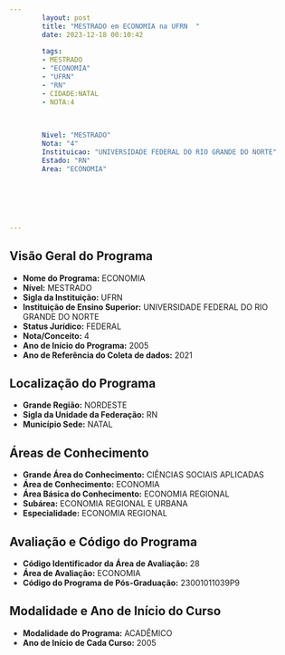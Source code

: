 ```yaml
---
        layout: post
        title: "MESTRADO em ECONOMIA na UFRN  "
        date: 2023-12-18 00:10:42
     
        tags:
        - MESTRADO
        - "ECONOMIA"
        - "UFRN"
        - "RN"
        - CIDADE:NATAL
        - NOTA:4
        
       

        Nivel: "MESTRADO"
        Nota: "4"
        Instituicao: "UNIVERSIDADE FEDERAL DO RIO GRANDE DO NORTE"
        Estado: "RN"
        Area: "ECONOMIA"
        
        
        
        
        
        
---
```

## Visão Geral do Programa
- **Nome do Programa:** ECONOMIA
- **Nível:** MESTRADO
- **Sigla da Instituição:** UFRN
- **Instituição de Ensino Superior:** UNIVERSIDADE FEDERAL DO RIO GRANDE DO NORTE
- **Status Jurídico:** FEDERAL
- **Nota/Conceito:** 4
- **Ano de Início do Programa:** 2005
- **Ano de Referência do Coleta de dados:** 2021

## Localização do Programa
- **Grande Região:** NORDESTE
- **Sigla da Unidade da Federação:** RN
- **Município Sede:** NATAL

## Áreas de Conhecimento
- **Grande Área do Conhecimento:** CIÊNCIAS SOCIAIS APLICADAS
- **Área de Conhecimento:** ECONOMIA
- **Área Básica do Conhecimento:** ECONOMIA REGIONAL
- **Subárea:** ECONOMIA REGIONAL E URBANA
- **Especialidade:** ECONOMIA REGIONAL

## Avaliação e Código do Programa
- **Código Identificador da Área de Avaliação:** 28
- **Área de Avaliação:** ECONOMIA
- **Código do Programa de Pós-Graduação:** 23001011039P9


## Modalidade e Ano de Início do Curso
- **Modalidade do Programa:** ACADÊMICO
- **Ano de Início de Cada Curso:** 2005
